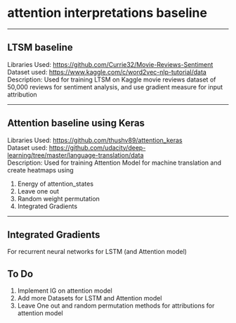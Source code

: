 # attention interpretations baseline

---

## LTSM baseline
Libraries Used:
https://github.com/Currie32/Movie-Reviews-Sentiment <br />
Dataset used:
https://www.kaggle.com/c/word2vec-nlp-tutorial/data <br />
Description:
Used for training LTSM on Kaggle movie reviews dataset of 50,000 reviews for sentiment analysis, and use gradient measure for input attribution

---

## Attention baseline using Keras
Libraries Used:
https://github.com/thushv89/attention_keras <br />
Dataset used:
https://github.com/udacity/deep-learning/tree/master/language-translation/data <br />
Description:
Used for training Attention Model for machine translation and create heatmaps using 
1. Energy of attention_states
2. Leave one out
3. Random weight permutation
4. Integrated Gradients<br />

---

## Integrated Gradients
For recurrent neural networks for LSTM (and Attention model) <br /> 


## To Do
1. Implement IG on attention model
2. Add more Datasets for LSTM and Attention model
3. Leave One out and random permutation methods for attributions for attention model<br />


